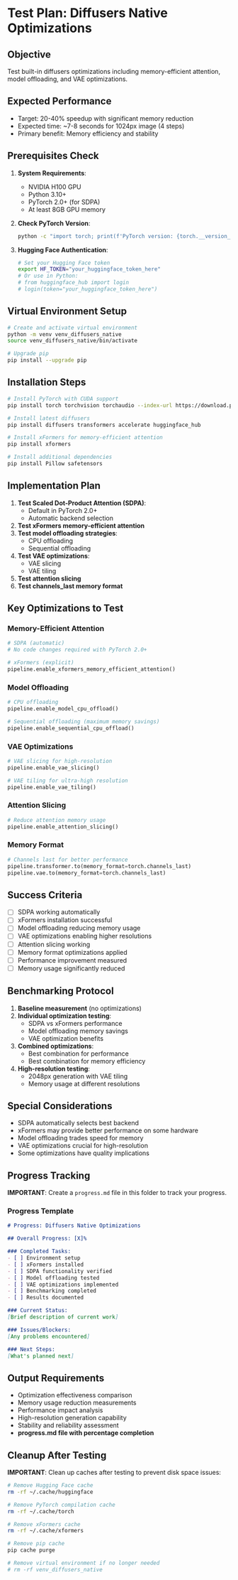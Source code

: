 # Test Plan: Diffusers Native Optimizations

## Objective
Test built-in diffusers optimizations including memory-efficient attention, model offloading, and VAE optimizations.

## Expected Performance
- Target: 20-40% speedup with significant memory reduction
- Expected time: ~7-8 seconds for 1024px image (4 steps)
- Primary benefit: Memory efficiency and stability

## Prerequisites Check
1. **System Requirements**:
   - NVIDIA H100 GPU
   - Python 3.10+
   - PyTorch 2.0+ (for SDPA)
   - At least 8GB GPU memory

2. **Check PyTorch Version**:
   ```bash
   python -c "import torch; print(f'PyTorch version: {torch.__version__}'); print(f'SDPA available: {hasattr(torch.nn.functional, \"scaled_dot_product_attention\")}')"
   ```

3. **Hugging Face Authentication**:
   ```bash
   # Set your Hugging Face token
   export HF_TOKEN="your_huggingface_token_here"
   # Or use in Python:
   # from huggingface_hub import login
   # login(token="your_huggingface_token_here")
   ```

## Virtual Environment Setup
```bash
# Create and activate virtual environment
python -m venv venv_diffusers_native
source venv_diffusers_native/bin/activate

# Upgrade pip
pip install --upgrade pip
```

## Installation Steps
```bash
# Install PyTorch with CUDA support
pip install torch torchvision torchaudio --index-url https://download.pytorch.org/whl/cu121

# Install latest diffusers
pip install diffusers transformers accelerate huggingface_hub

# Install xFormers for memory-efficient attention
pip install xformers

# Install additional dependencies
pip install Pillow safetensors
```

## Implementation Plan
1. **Test Scaled Dot-Product Attention (SDPA)**:
   - Default in PyTorch 2.0+
   - Automatic backend selection
2. **Test xFormers memory-efficient attention**
3. **Test model offloading strategies**:
   - CPU offloading
   - Sequential offloading
4. **Test VAE optimizations**:
   - VAE slicing
   - VAE tiling
5. **Test attention slicing**
6. **Test channels_last memory format**

## Key Optimizations to Test

### Memory-Efficient Attention
```python
# SDPA (automatic)
# No code changes required with PyTorch 2.0+

# xFormers (explicit)
pipeline.enable_xformers_memory_efficient_attention()
```

### Model Offloading
```python
# CPU offloading
pipeline.enable_model_cpu_offload()

# Sequential offloading (maximum memory savings)
pipeline.enable_sequential_cpu_offload()
```

### VAE Optimizations
```python
# VAE slicing for high-resolution
pipeline.enable_vae_slicing()

# VAE tiling for ultra-high resolution
pipeline.enable_vae_tiling()
```

### Attention Slicing
```python
# Reduce attention memory usage
pipeline.enable_attention_slicing()
```

### Memory Format
```python
# Channels last for better performance
pipeline.transformer.to(memory_format=torch.channels_last)
pipeline.vae.to(memory_format=torch.channels_last)
```

## Success Criteria
- [ ] SDPA working automatically
- [ ] xFormers installation successful
- [ ] Model offloading reducing memory usage
- [ ] VAE optimizations enabling higher resolutions
- [ ] Attention slicing working
- [ ] Memory format optimizations applied
- [ ] Performance improvement measured
- [ ] Memory usage significantly reduced

## Benchmarking Protocol
1. **Baseline measurement** (no optimizations)
2. **Individual optimization testing**:
   - SDPA vs xFormers performance
   - Model offloading memory savings
   - VAE optimization benefits
3. **Combined optimizations**:
   - Best combination for performance
   - Best combination for memory efficiency
4. **High-resolution testing**:
   - 2048px generation with VAE tiling
   - Memory usage at different resolutions

## Special Considerations
- SDPA automatically selects best backend
- xFormers may provide better performance on some hardware
- Model offloading trades speed for memory
- VAE optimizations crucial for high-resolution
- Some optimizations have quality implications

## Progress Tracking
**IMPORTANT**: Create a `progress.md` file in this folder to track your progress.

### Progress Template
```markdown
# Progress: Diffusers Native Optimizations

## Overall Progress: [X]%

### Completed Tasks:
- [ ] Environment setup
- [ ] xFormers installed
- [ ] SDPA functionality verified
- [ ] Model offloading tested
- [ ] VAE optimizations implemented
- [ ] Benchmarking completed
- [ ] Results documented

### Current Status:
[Brief description of current work]

### Issues/Blockers:
[Any problems encountered]

### Next Steps:
[What's planned next]
```

## Output Requirements
- Optimization effectiveness comparison
- Memory usage reduction measurements
- Performance impact analysis
- High-resolution generation capability
- Stability and reliability assessment
- **progress.md file with percentage completion**

## Cleanup After Testing
**IMPORTANT**: Clean up caches after testing to prevent disk space issues:
```bash
# Remove Hugging Face cache
rm -rf ~/.cache/huggingface

# Remove PyTorch compilation cache
rm -rf ~/.cache/torch

# Remove xFormers cache
rm -rf ~/.cache/xformers

# Remove pip cache
pip cache purge

# Remove virtual environment if no longer needed
# rm -rf venv_diffusers_native
```

